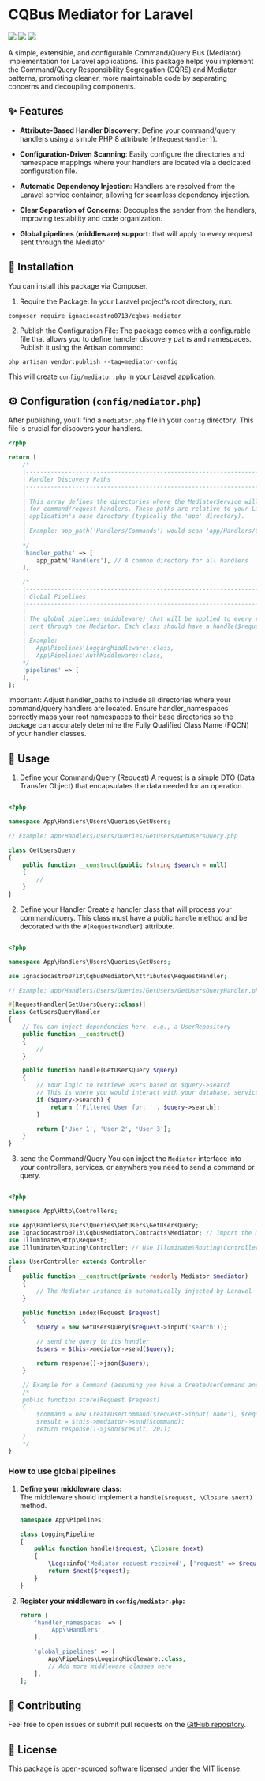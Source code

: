 # CQBus Mediator for Laravel

<a href="https://packagist.org/packages/ignaciocastro0713/cqbus-mediator" target="_blank"><img src="https://img.shields.io/packagist/v/ignaciocastro0713/cqbus-mediator.svg?style=flat-square"/></a>
<a href="https://packagist.org/packages/ignaciocastro0713/cqbus-mediator" target="_blank"><img src="https://img.shields.io/packagist/dt/ignaciocastro0713/cqbus-mediator.svg?style=flat-square"/></a>
<a href="https://packagist.org/packages/ignaciocastro0713/cqbus-mediator" target="_blank"><img src="https://img.shields.io/packagist/l/ignaciocastro0713/cqbus-mediator.svg?style=flat-square"/></a>

A simple, extensible, and configurable Command/Query Bus (Mediator) implementation for Laravel applications. This package helps you implement the Command/Query Responsibility Segregation (CQRS) and Mediator patterns, promoting cleaner, more maintainable code by separating concerns and decoupling components.

## ✨ Features
- **Attribute-Based Handler Discovery**: Define your command/query handlers using a simple PHP 8 attribute (`#[RequestHandler]`).

- **Configuration-Driven Scanning**: Easily configure the directories and namespace mappings where your handlers are located via a dedicated configuration file.

- **Automatic Dependency Injection**: Handlers are resolved from the Laravel service container, allowing for seamless dependency injection.

- **Clear Separation of Concerns**: Decouples the sender from the handlers, improving testability and code organization.

- **Global pipelines (middleware) support**: that will apply to every request sent through the Mediator

## 🚀 Installation
You can install this package via Composer.

1. Require the Package:
In your Laravel project's root directory, run:

```pwsh
composer require ignaciocastro0713/cqbus-mediator
```

2. Publish the Configuration File:
The package comes with a configurable file that allows you to define handler discovery paths and namespaces. Publish it using the Artisan command:

```pwsh
php artisan vendor:publish --tag=mediator-config
```

This will create `config/mediator.php` in your Laravel application.

## ⚙️ Configuration (`config/mediator.php`)
After publishing, you'll find a `mediator.php` file in your `config` directory. This file is crucial for discovers your handlers.

```php
<?php

return [
    /*
    |--------------------------------------------------------------------------
    | Handler Discovery Paths
    |--------------------------------------------------------------------------
    |
    | This array defines the directories where the MediatorService will scan
    | for command/request handlers. These paths are relative to your Laravel
    | application's base directory (typically the 'app' directory).
    |
    | Example: app_path('Handlers/Commands') would scan 'app/Handlers/Commands'.
    |
    */
    'handler_paths' => [
        app_path('Handlers'), // A common directory for all handlers
    ],

    /*
    |--------------------------------------------------------------------------
    | Global Pipelines
    |--------------------------------------------------------------------------
    |
    | The global pipelines (middleware) that will be applied to every request
    | sent through the Mediator. Each class should have a handle($request, Closure $next) method.
    |
    | Example:
    |   App\Pipelines\LoggingMiddleware::class,
    |   App\Pipelines\AuthMiddleware::class,
    */
    'pipelines' => [
    ],
];

```

Important: Adjust handler_paths to include all directories where your command/query handlers are located. Ensure handler_namespaces correctly maps your root namespaces to their base directories so the package can accurately determine the Fully Qualified Class Name (FQCN) of your handler classes.

## 🚀 Usage
1. Define your Command/Query (Request)
A request is a simple DTO (Data Transfer Object) that encapsulates the data needed for an operation.
```php

<?php

namespace App\Handlers\Users\Queries\GetUsers;

// Example: app/Handlers/Users/Queries/GetUsers/GetUsersQuery.php

class GetUsersQuery
{
    public function __construct(public ?string $search = null)
    {
        //
    }
}
```

2. Define your Handler
Create a handler class that will process your command/query. This class must have a public `handle` method and be decorated with the `#[RequestHandler]` attribute.
```php

<?php

namespace App\Handlers\Users\Queries\GetUsers;

use Ignaciocastro0713\CqbusMediator\Attributes\RequestHandler;

// Example: app/Handlers/Users/Queries/GetUsers/GetUsersQueryHandler.php

#[RequestHandler(GetUsersQuery::class)]
class GetUsersQueryHandler
{
    // You can inject dependencies here, e.g., a UserRepository
    public function __construct()
    {
        //
    }

    public function handle(GetUsersQuery $query)
    {
        // Your logic to retrieve users based on $query->search
        // This is where you would interact with your database, services, etc.
        if ($query->search) {
            return ['Filtered User for: ' . $query->search];
        }

        return ['User 1', 'User 2', 'User 3'];
    }
}
```

3. send the Command/Query
You can inject the `Mediator` interface into your controllers, services, or anywhere you need to send a command or query.

```php

<?php

namespace App\Http\Controllers;

use App\Handlers\Users\Queries\GetUsers\GetUsersQuery;
use Ignaciocastro0713\CqbusMediator\Contracts\Mediator; // Import the Mediator interface
use Illuminate\Http\Request;
use Illuminate\Routing\Controller; // Use Illuminate\Routing\Controller

class UserController extends Controller
{
    public function __construct(private readonly Mediator $mediator)
    {
        // The Mediator instance is automatically injected by Laravel
    }

    public function index(Request $request)
    {
        $query = new GetUsersQuery($request->input('search'));

        // send the query to its handler
        $users = $this->mediator->send($query);

        return response()->json($users);
    }

    // Example for a Command (assuming you have a CreateUserCommand and CreateUserCommandHandler)
    /*
    public function store(Request $request)
    {
        $command = new CreateUserCommand($request->input('name'), $request->input('email'));
        $result = $this->mediator->send($command);
        return response()->json($result, 201);
    }
    */
}

```

### How to use global pipelines

1. **Define your middleware class:**  
   The middleware should implement a `handle($request, \Closure $next)` method.

   ```php
   namespace App\Pipelines;

   class LoggingPipeline
   {
       public function handle($request, \Closure $next)
       {
           \Log::info('Mediator request received', ['request' => $request]);
           return $next($request);
       }
   }
   ```

2. **Register your middleware in `config/mediator.php`:**

   ```php
   return [
       'handler_namespaces' => [
           'App\\Handlers',
       ],

       'global_pipelines' => [
           App\Pipelines\LoggingMiddleware::class,
           // Add more middleware classes here
       ],
   ];
   ```

## 🤝 Contributing
Feel free to open issues or submit pull requests on the [GitHub repository](https://github.com/IgnacioCastro0713/cqbus-mediator).

## 📄 License
This package is open-sourced software licensed under the MIT license.

